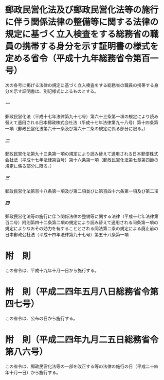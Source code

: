 # 郵政民営化法及び郵政民営化法等の施行に伴う関係法律の整備等に関する法律の規定に基づく立入検査をする総務省の職員の携帯する身分を示す証明書の様式を定める省令（平成十九年総務省令第百一号）
次の各号に掲げる法律の規定に基づく立入検査をする総務省の職員の携帯する身分を示す証明書は、別記様式によるものとする。
##### 一
郵政民営化法（平成十七年法律第九十七号）第六十三条第一項の規定により読み替えて適用される日本郵政株式会社法（平成十七年法律第九十八号）第十四条第一項（郵政民営化法第六十一条及び第六十二条の規定に係る部分に限る。）
##### 二
郵政民営化法第九十三条第一項の規定により読み替えて適用される日本郵便株式会社法（平成十七年法律第百号）第十六条第一項（郵政民営化法第七章第四節の規定に係る部分に限る。）
##### 三
郵政民営化法第百十八条第一項及び第二項並びに第百四十六条第一項及び第二項
##### 四
郵政民営化法等の施行に伴う関係法律の整備等に関する法律（平成十七年法律第百二号）附則第四十二条第二項の規定により読み替えて適用される同条第一項の規定によりなおその効力を有することとされる同法第二条の規定による廃止前の日本郵政公社法（平成十四年法律第九十七号）第五十八条第一項
# 附　則
この省令は、平成十九年十月一日から施行する。
# 附　則（平成二四年五月八日総務省令第四七号）
この省令は、公布の日から施行する。
# 附　則（平成二四年九月二五日総務省令第八六号）
この省令は、郵政民営化法等の一部を改正する等の法律の施行の日（平成二十四年十月一日）から施行する。
